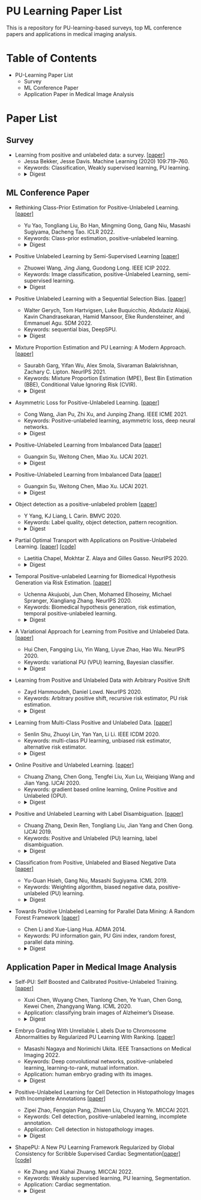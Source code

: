 # PU Learning Paper List
This is a repository for PU-learning-based surveys, top ML conference papers and applications in medical imaging analysis.

# Table of Contents
- PU-Learning Paper List
  - Survey
  - ML Conference Paper
  - Application Paper in Medical Image Analysis

# Paper List
## Survey
- Learning from positive and unlabeled data: a survey. [[paper]](https://link.springer.com/content/pdf/10.1007/s10994-020-05877-5.pdf?pdf=button)
  - Jessa Bekker, Jesse Davis. Machine Learning (2020) 109:719–760.
  - Keywords: Classification, Weakly supervised learning, PU learning.
  - <details><summary>Digest</summary> This article provides a survey of the current state of the art in PU learning. It proposes seven key research questions that commonly arise in this field and provides a broad overview of how the field has tried to address them.
  


## ML Conference Paper

- Rethinking Class-Prior Estimation for Positive-Unlabeled Learning. [[paper]](https://openreview.net/pdf?id=aYAA-XHKyk)
  - Yu Yao, Tongliang Liu, Bo Han, Mingming Gong, Gang Niu, Masashi Sugiyama, Dacheng Tao. ICLR 2022.
  - Keywords: Class-prior estimation, positive-unlabeled learning.
  - <details><summary>Digest</summary>  In this paper, we rethink CPE for PU learning—can we remove the assumption to make CPE always valid? We show an affirmative answer by proposing Regrouping CPE (ReCPE) that builds an auxiliary probability distribution such that the support of the positive data distribution is never contained in the support of the negative data distribution. ReCPE can work with any CPE method by treating it as the base method. 
  
- Positive Unlabeled Learning by Semi-Supervised Learning [[paper]](https://ieeexplore.ieee.org/stamp/stamp.jsp?tp=&arnumber=9897738)
  - Zhuowei Wang, Jing Jiang, Guodong Long. IEEE ICIP 2022.
  - Keywords: Image classification, positive-Unlabeled Learning, semi-supervised learning.
  - <details><summary>Digest</summary> formance degradation problem. To this end, we propose a novel SSL-based framework to tackle PU learning. Firstly, we introduce the dynamic increasing sampling strategy to progressively select both negative and positive samples from U data. Secondly, we adopt MixMatch to take full advantage of the unchosen samples in U data. Finally, we propose the Co-learning strategy that iteratively trains two independent networks with the selected samples to avoid the confirmation bias. 

- Positive Unlabeled Learning with a Sequential Selection Bias. [[paper]](https://epubs.siam.org/doi/pdf/10.1137/1.9781611977172.3)
  - Walter Gerych, Tom Hartvigsen, Luke Buquicchio, Abdulaziz Alajaji, Kavin Chandrasekaran, Hamid Mansoor, Elke Rundensteiner, and Emmanuel Agu. SDM 2022.
  - Keywords: sequential bias, DeepSPU.
  - <details><summary>Digest</summary> In this work, we propose a novel solution to tackling this open sequential bias problem, called DeepSPU. DeepSPU recovers missing labels by constructing a model of the sequentially biased labeling process itself. This labeling model is then learned jointly with the prediction model that infers the missing labels in an iterative training process. Further, we regulate this training using a theoretically-justified cost functions that prevent our model from converging to incorrect but low-cost solution.
  
- Mixture Proportion Estimation and PU Learning: A Modern Approach. [[paper]](https://proceedings.neurips.cc/paper/2021/file/47b4f1bfdf6d298682e610ad74b37dca-Paper.pdf)
  - Saurabh Garg, Yifan Wu, Alex Smola, Sivaraman Balakrishnan, Zachary C. Lipton. NeurIPS 2021.
  - Keywords:  Mixture Proportion Estimation (MPE), Best Bin Estimation (BBE), Conditional Value Ignoring Risk (CVIR).
  - <details><summary>Digest</summary> In this paper, we propose two simple techniques: Best Bin Estimation (BBE) (for MPE); and Conditional Value Ignoring Risk (CVIR), a simple objective for PU-learning. Both methods dominate previous approaches empirically, and for BBE, we establish formal guarantees that hold whenever we can train a model to cleanly separate out a small subset of positive examples. Our final algorithm (TED)^n, alternates between the two procedures, significantly improving both our mixture proportion estimator and classifier. 
  
- Asymmetric Loss for Positive-Unlabeled Learning. [[paper]](https://ieeexplore.ieee.org/stamp/stamp.jsp?arnumber=9428350)
  - Cong Wang, Jian Pu, Zhi Xu, and Junping Zhang. IEEE ICME 2021.
  - Keywords: Positive-unlabeled learning, asymmetric loss, deep neural networks.
  - <details><summary>Digest</summary> For the situation with selection bias on the labeled samples, we propose a heuristic method to automatically choose the hyper-parameter according to the class prior on the training data. Compared with previous approaches, our method only requires a slight modification of the conventional cross-entropy loss and is compatible with various deep neural networks in an end-to-end way. 

 - Positive-Unlabeled Learning from Imbalanced Data [[paper]](https://www.ijcai.org/proceedings/2021/0412.pdf)
   - Guangxin Su, Weitong Chen, Miao Xu. IJCAI 2021.
   -  <details><summary>Digest</summary> In this paper, we explore this problem and propose a general learning objective for PU learning targeting specially at imbalanced data. By this general learning objective, state-of- the-art PU methods based on optimizing a consis- tent risk estimator can be adapted to conquer the imbalance. We theoretically show that in expecta- tion, optimizing our learning objective is equivalent to learning a classifier on the oversampled balanced data with both P and N data available, and further provide an estimation error bound. 

- Positive-Unlabeled Learning from Imbalanced Data [[paper]](https://www.ijcai.org/proceedings/2021/0412.pdf)
  - Guangxin Su, Weitong Chen, Miao Xu. IJCAI 2021.
  -  <details><summary>Digest</summary> In this paper, we explore this problem and propose a general learning objective for PU learning targeting specially at imbalanced data. By this general learning objective, state-of- the-art PU methods based on optimizing a consis- tent risk estimator can be adapted to conquer the imbalance. We theoretically show that in expecta- tion, optimizing our learning objective is equivalent to learning a classifier on the oversampled balanced data with both P and N data available, and further provide an estimation error bound. 

- Object detection as a positive-unlabeled problem [[paper]](https://arxiv.org/pdf/2002.04672.pdf)
  - Y Yang, KJ Liang, L Carin. BMVC 2020.
  - Keywords: Label quality, object detection, pattern recognition. 
  - <details><summary>Digest</summary> Label quality is important for learning modern convolutional object detectors. However, the potentially large number and wide diversity of object instances that can be found in complex image scenes makes constituting complete annotations a challenging task; objects missing annotations can be observed in a variety of popular object detection datasets. These missing annotations can be problematic, as the standard cross-entropy loss employed to train object detection models treats classification as a positive-negative (PN) problem: unlabeled regions are implicitly assumed to be background. As such, any object missing a bounding box results in a confusing learning signal, the effects of which we observe empirically. To remedy this, we propose treating object detection as a positive-unlabeled (PU) problem, which removes the assumption that unlabeled regions must be negative. 
 
- Partial Optimal Transport with Applications on Positive-Unlabeled Learning. [[paper]](https://proceedings.neurips.cc/paper/2020/file/1e6e25d952a0d639b676ee20d0519ee2-Paper.pdf) [[code]](https://github.com/TAMU-VITA/Self-PU)
  - Laetitia Chapel, Mokhtar Z. Alaya and Gilles Gasso. NeurIPS 2020.
  - <details><summary>Digest</summary> we address the partial Wasserstein and Gromov-Wasserstein problems and propose exact algorithms to solve them. We showcase the new formulation in a positive-unlabeled (PU) learning application. To the best of our knowledge, this is the first application of optimal transport in this context and we first highlight that partial Wasserstein-based metrics prove effective in usual PU learning settings. We then demonstrate that partial Gromov-Wasserstein metrics are efficient in scenarii in which the samples from the positive and the unlabeled datasets come from different domains or have different features.
  
 - Temporal Positive-unlabeled Learning for Biomedical Hypothesis Generation via Risk Estimation. [[paper]](https://proceedings.neurips.cc/paper/2020/hash/310614fca8fb8e5491295336298c340f-Abstract.html)
   - Uchenna Akujuobi, Jun Chen, Mohamed Elhoseiny, Michael Spranger, Xiangliang Zhang. NeurIPS 2020.
   - Keywords: Biomedical hypothesis generation, risk estimation, temporal positive-unlabeled learning.
   -  <details><summary>Digest</summary> Most existing methods fail to truly capture the temporal dynamics of scientific term relations and also assume unobserved connections to be irrelevant (i.e., in a positive-negative (PN) learning setting). To break these limits, we formulate this HG problem as future connectivity prediction task on a dynamic attributed graph via positive-unlabeled (PU) learning. Then, the key is to capture the temporal evolution of node pair (term pair) relations from just the positive and unlabeled data. We propose a variational inference model to estimate the positive prior, and incorporate it in the learning of node pair embeddings, which are then used for link prediction. 
  
- A Variational Approach for Learning from Positive and Unlabeled Data. [[paper]](https://proceedings.neurips.cc/paper/2020/hash/aa0d2a804a3510442f2fd40f2100b054-Abstract.html)
  - Hui Chen, Fangqing Liu, Yin Wang, Liyue Zhao, Hao Wu. NeurIPS 2020.
  - Keywords: variational PU (VPU) learning, Bayesian classifier.
  - <details><summary>Digest</summary> In this paper, we introduce a variational principle for PU learning that allows us to quantitatively evaluate the modeling error of the Bayesian classiﬁer directly from given data. This leads to a loss function which can be efﬁciently calculated without involving class prior estimation or any other intermediate estimation problems, and the variational learning method can then be employed to optimize the classiﬁer under general conditions. 
  
 - Learning from Positive and Unlabeled Data with Arbitrary Positive Shift
   - Zayd Hammoudeh, Daniel Lowd. NeurIPS 2020.
   - Keywords: Arbitrary positive shift, recursive risk estimator, PU risk estimation.
   -  <details><summary>Digest</summary> This paper shows that PU learning is possible even with arbitrarily non-representative positive data given unlabeled data from the source and target distributions. Our key insight is that only the negative class's distribution need be fixed. We integrate this into two statistically consistent methods to address arbitrary positive bias - one approach combines negative-unlabeled learning with unlabeled-unlabeled learning while the other uses a novel, recursive risk estimator.
  
- Learning from Multi-Class Positive and Unlabeled Data. [[paper]](https://ieeexplore.ieee.org/stamp/stamp.jsp?arnumber=9338280)
  - Senlin Shu, Zhuoyi Lin, Yan Yan, Li Li. IEEE ICDM 2020.
  - Keywords: multi-class PU learning, unbiased risk estimator, alternative risk estimator.
  - <details><summary>Digest</summary> In this paper, we present an unbiased estimator of the original classification risk for multi-class PU learning, and show that the direct empirical risk minimization suffers from the severe overfitting problem because the risk is unbounded below. To address this problem, we propose an alternative risk estimator, and theoretically establish an estimation error bound. We show that the estimation error of its empirical risk minimizer achieves the optimal parametric convergence rate. 
  
- Online Positive and Unlabeled Learning. [[paper]](https://www.researchgate.net/profile/Sujit-Gujar/publication/342796625_FNNC_Achieving_Fairness_through_Neural_Networks/links/5f310916458515b7291205ad/FNNC-Achieving-Fairness-through-Neural-Networks.pdf)
  - Chuang Zhang, Chen Gong, Tengfei Liu, Xun Lu, Weiqiang Wang and Jian Yang. IJCAI 2020.
  - Keywords: gradient based online learning, Online Positive and Unlabeled (OPU).
  - <details><summary>Digest</summary> This paper proposes a novel positive and unlabeled learning algorithm in an online training mode, which trains a classifier solely on the positive and unlabeled data arriving in a sequential order. Specifically, we adopt an unbiased estimate for the loss induced by the arriving positive or unlabeled examples at each time. Then we show that for any coming new single datum, the model can be updated independently and incrementally by gradient based online learning method. Furthermore, we extend our method to tackle the cases when more than one example is received at each time. 
  
- Positive and Unlabeled Learning with Label Disambiguation. [[paper]](https://www.ijcai.org/proceedings/2019/0590.pdf)
  - Chuang Zhang, Dexin Ren, Tongliang Liu, Jian Yang and Chen Gong. IJCAI 2019.
  - Keywords: Positive and Unlabeled (PU) learning, label disambiguation.
  - <details><summary>Digest</summary> This paper proposes a novel algorithm dubbed as “Positive and Unlabeled learning with Label Disambiguation” (PULD). We first regard all the unlabeled examples in PU learning as ambiguously labeled as positive and negative, and then employ the margin-based label disambiguation strategy, which enlarges the margin of classifier response between the most likely label and the less likely one, to find the unique ground-truth label of each unlabeled example. Theoretically, we derive the generalization error bound of the proposed method by analyzing its Rademacher complexity. 
  
 - Classification from Positive, Unlabeled and Biased Negative Data [[paper]](https://proceedings.mlr.press/v97/hsieh19c/hsieh19c.pdf)
   - Yu-Guan Hsieh, Gang Niu, Masashi Sugiyama. ICML 2019.
   - Keywords: Weighting algorithm, biased negative data, positive-unlabeled (PU) learning.
   - <details><summary>Digest</summary> This paper studies a novel classification framework which incorporates such biased N (bN) data in PU learning. We provide a method based on empirical risk minimization to address this PUbN classification problem. Our approach can be regarded as a novel example-weighting algorithm, with the weight of each example computed through a preliminary step that draws inspiration from PU learning. We also derive an estimation error bound for the proposed method. 
  
- Towards Positive Unlabeled Learning for Parallel Data Mining: A Random Forest Framework [[paper]](https://www.researchgate.net/profile/Chen-Li-93/publication/269040485_Towards_Positive_Unlabeled_Learning_for_Parallel_Data_Mining_A_Random_Forest_Framework/links/54a9f99d0cf257a6360d5b7f/Towards-Positive-Unlabeled-Learning-for-Parallel-Data-Mining-A-Random-Forest-Framework.pdf)
  - Chen Li and Xue-Liang Hua. ADMA 2014.
  - Keywords: PU information gain, PU Gini index, random forest, parallel data mining.
  - <details><summary>Digest</summary> We investigate widely used Positive and Unlabeled (PU) learning algorithms including PU information gain and a newly developed PU Gini index combining with popular parallel computing framework - Random Forest (RF), thereby enabling parallel data mining to learn from only positive and unlabeled samples. The proposed framework, termed PURF (Positive Un- labeled Random Forest), is able to learn from positive and unlabeled instances and achieve comparable classifcation performance with RF trained by fully la- beled data through parallel computing according to experiments on both synthetic and real-world UCI datasets. 
  
  
  
## Application Paper in Medical Image Analysis
  
- Self-PU: Self Boosted and Calibrated Positive-Unlabeled Training. [[paper]](https://proceedings.mlr.press/v119/chen20b/chen20b.pdf)
  - Xuxi Chen, Wuyang Chen, Tianlong Chen, Ye Yuan, Chen Gong, Kewei Chen, Zhangyang Wang. ICML 2020.
  - Application: classifying brain images of Alzheimer’s Disease.
  - <details><summary>Digest</summary> This paper proposed a novel Self-PU learning framework, which seamlessly integrates PU learning and self-training. Self-PU highlights three “self”-oriented building blocks: a self-paced training algorithm that adaptively discovers and augments confident positive/negative examples as the training proceeds; a self-reweighted, instance-aware loss; and a self-distillation scheme that introduces teacher-students learning as an effective regularization for PU learning. 

- Embryo Grading With Unreliable L abels Due to Chromosome Abnormalities by Regularized PU Learning With Ranking. [[paper]](https://ieeexplore.ieee.org/stamp/stamp.jsp?arnumber=9606688&tag=1)
  - Masashi Nagaya and Norimichi Ukita. IEEE Transactions on Medical Imaging 2022.
  - Keywords: Deep convolutional networks, positive-unlabeled learning, learning-to-rank, mutual information.
  - Application: human embryo grading with its images.
  - <details><summary>Digest</summary> For alleviating an adverse effect of the unreliable labels, our method employs Positive-Unlabeled (PU) learning so that live birth and non-live birth are labeled as positive and unlabeled, respectively, where unlabeled samples contain both positive and negative samples. In our method, this PU learning on a deep CNN is improved by a learning-to-rank scheme. While the original learning-to- rank scheme is designed for positive-negative learning, it is extended to PU learning. Furthermore, overfitting in this PU learning is alleviated by regularization with mutual information.
  
- Positive-Unlabeled Learning for Cell Detection in Histopathology Images with Incomplete Annotations [[paper]](https://arxiv.org/pdf/2106.15918.pdf)
  - Zipei Zhao, Fengqian Pang, Zhiwen Liu, Chuyang Ye. MICCAI 2021.
  - Keywords: Cell detection, positive-unlabeled learning, incomplete annotation.
  - Application: Cell detection in histopathology images.
  - <details><summary>Digest</summary>  In this work, to address the problem of incomplete annotations, we formulate the training of detection networks as a positive-unlabeled learning problem. Specifically, the classification loss in network training is revised to take into account incomplete annotations, where the terms corresponding to negative samples are approximated with the true positive samples and the other sam- ples of which the labels are unknown.
  
- ShapePU: A New PU Learning Framework Regularized by Global Consistency for Scribble Supervised Cardiac Segmentation[[paper]](https://arxiv.org/pdf/2206.02118.pdf)[[code]](https://github.com/BWGZK/ShapePU)
  - Ke Zhang and Xiahai Zhuang. MICCAI 2022.
  - Keywords: Weakly supervised learning, PU learning, Segmentation.
  - Application: Cardiac segmentation.
  - <details><summary>Digest</summary> We propose a new scribble-guided method for cardiac segmentation, based on the Positive-Unlabeled (PU) learning framework and global consistency regularization, and termed as ShapePU. To leverage unlabeled pixels via PU learning, we first present an Expectation-Maximization (EM) algorithm to estimate the proportion of each class in the unlabeled pixels. Given the estimated ratios, we then introduce the marginal probability maximization to identify the classes of unlabeled pixels. To exploit shape knowledge, we apply cutout operations to training images, and penalize the inconsistent segmentation results. 
